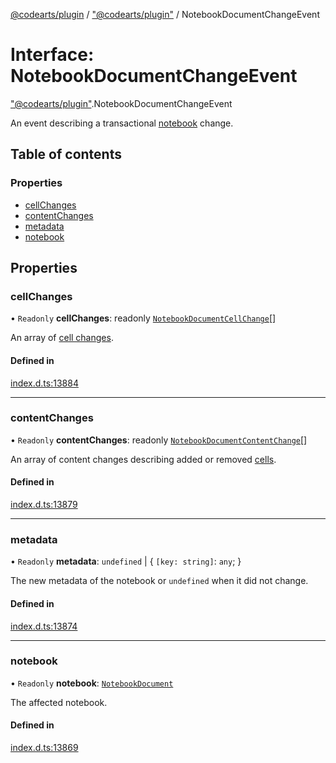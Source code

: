 [@codearts/plugin](../README.md) / ["@codearts/plugin"](../modules/_codearts_plugin_.md) / NotebookDocumentChangeEvent

# Interface: NotebookDocumentChangeEvent

["@codearts/plugin"](../modules/_codearts_plugin_.md).NotebookDocumentChangeEvent

An event describing a transactional [notebook](codearts_plugin_.NotebookDocument.md) change.

## Table of contents

### Properties

- [cellChanges](codearts_plugin_.NotebookDocumentChangeEvent.md#cellchanges)
- [contentChanges](codearts_plugin_.NotebookDocumentChangeEvent.md#contentchanges)
- [metadata](codearts_plugin_.NotebookDocumentChangeEvent.md#metadata)
- [notebook](codearts_plugin_.NotebookDocumentChangeEvent.md#notebook)

## Properties

### cellChanges

• `Readonly` **cellChanges**: readonly [`NotebookDocumentCellChange`](codearts_plugin_.NotebookDocumentCellChange.md)[]

An array of [cell changes](codearts_plugin_.NotebookDocumentCellChange.md).

#### Defined in

[index.d.ts:13884](https://github.com/huaweicloud/cloudide-plugin-api/blob/03b481c/index.d.ts#L13884)

___

### contentChanges

• `Readonly` **contentChanges**: readonly [`NotebookDocumentContentChange`](codearts_plugin_.NotebookDocumentContentChange.md)[]

An array of content changes describing added or removed [cells](codearts_plugin_.NotebookCell.md).

#### Defined in

[index.d.ts:13879](https://github.com/huaweicloud/cloudide-plugin-api/blob/03b481c/index.d.ts#L13879)

___

### metadata

• `Readonly` **metadata**: `undefined` \| { `[key: string]`: `any`;  }

The new metadata of the notebook or `undefined` when it did not change.

#### Defined in

[index.d.ts:13874](https://github.com/huaweicloud/cloudide-plugin-api/blob/03b481c/index.d.ts#L13874)

___

### notebook

• `Readonly` **notebook**: [`NotebookDocument`](codearts_plugin_.NotebookDocument.md)

The affected notebook.

#### Defined in

[index.d.ts:13869](https://github.com/huaweicloud/cloudide-plugin-api/blob/03b481c/index.d.ts#L13869)
